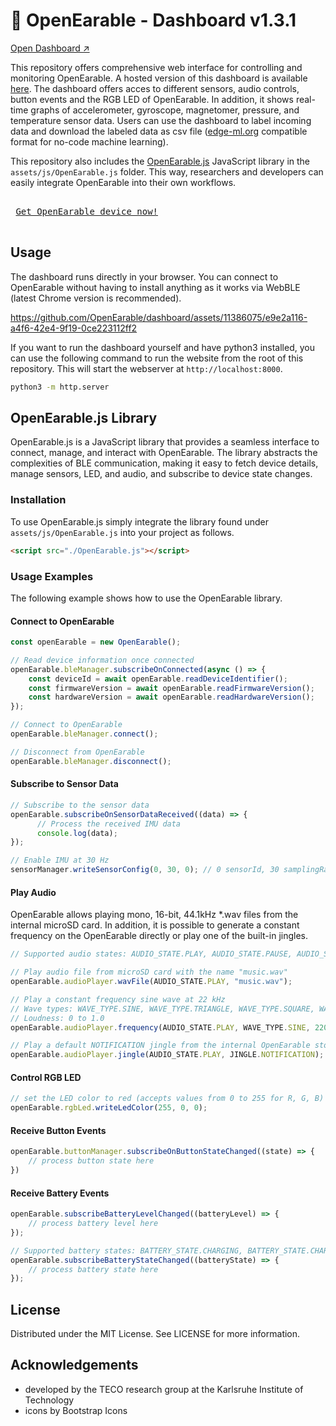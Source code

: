 # 🦻 OpenEarable - Dashboard v1.3.1
[Open Dashboard ↗️](https://openearable.github.io/dashboard/)

This repository offers comprehensive web interface for controlling and monitoring OpenEarable. A hosted version of this dashboard is available [here](https://openearable.github.io/dashboard/). The dashboard offers acces to different sensors, audio controls, button events and the RGB LED of OpenEarable. In addition, it shows real-time graphs of accelerometer, gyroscope, magnetomer, pressure, and temperature sensor data. Users can use the dashboard to label incoming data and download the labeled data as csv file ([edge-ml.org](https://edge-ml.org) compatible format for no-code machine learning).

This repository also includes the [OpenEarable.js](https://github.com/OpenEarable/dashboard#openearablejs-library) JavaScript library in the `assets/js/OpenEarable.js` folder. This way, researchers and developers can easily integrate OpenEarable into their own workflows.

<kbd> <br> [Get OpenEarable device now!](https://forms.gle/R3LMcqtyKwVH7PZB9) <br> </kbd>

## Usage
The dashboard runs directly in your browser. You can connect to OpenEarable without having to install anything as it works via WebBLE (latest Chrome version is recommended).

https://github.com/OpenEarable/dashboard/assets/11386075/e9e2a116-a4f6-42e4-9f19-0ce223112ff2


If you want to run the dashboard yourself and have python3 installed, you can use the following command to run the website from the root of this repository. This will start the webserver at `http://localhost:8000`.
```bash
python3 -m http.server
```

## OpenEarable.js Library
OpenEarable.js is a JavaScript library that provides a seamless interface to connect, manage, and interact with OpenEarable. The library abstracts the complexities of BLE communication, making it easy to fetch device details, manage sensors, LED, and audio, and subscribe to device state changes.

### Installation
To use OpenEarable.js simply integrate the library found under `assets/js/OpenEarable.js` into your project as follows.
```html
<script src="./OpenEarable.js"></script>
```

### Usage Examples
The following example shows how to use the OpenEarable library.

#### Connect to OpenEarable
```js
const openEarable = new OpenEarable();

// Read device information once connected
openEarable.bleManager.subscribeOnConnected(async () => {
    const deviceId = await openEarable.readDeviceIdentifier();
    const firmwareVersion = await openEarable.readFirmwareVersion();
    const hardwareVersion = await openEarable.readHardwareVersion();
});

// Connect to OpenEarable
openEarable.bleManager.connect();

// Disconnect from OpenEarable
openEarable.bleManager.disconnect();
```

#### Subscribe to Sensor Data
```js
// Subscribe to the sensor data
openEarable.subscribeOnSensorDataReceived((data) => {
      // Process the received IMU data
      console.log(data);
});

// Enable IMU at 30 Hz
sensorManager.writeSensorConfig(0, 30, 0); // 0 sensorId, 30 samplingRate
```

#### Play Audio
OpenEarable allows playing mono, 16-bit, 44.1kHz *.wav files from the internal microSD card. In addition, it is possible to generate a constant frequency on the OpenEarable directly or play one of the built-in jingles.

```js
// Supported audio states: AUDIO_STATE.PLAY, AUDIO_STATE.PAUSE, AUDIO_STATE.STOP

// Play audio file from microSD card with the name "music.wav"
openEarable.audioPlayer.wavFile(AUDIO_STATE.PLAY, "music.wav");

// Play a constant frequency sine wave at 22 kHz
// Wave types: WAVE_TYPE.SINE, WAVE_TYPE.TRIANGLE, WAVE_TYPE.SQUARE, WAVE_TYPE.SAW
// Loudness: 0 to 1.0
openEarable.audioPlayer.frequency(AUDIO_STATE.PLAY, WAVE_TYPE.SINE, 22000, 0.5);

// Play a default NOTIFICATION jingle from the internal OpenEarable storage
openEarable.audioPlayer.jingle(AUDIO_STATE.PLAY, JINGLE.NOTIFICATION);
```

#### Control RGB LED
```js
// set the LED color to red (accepts values from 0 to 255 for R, G, B)
openEarable.rgbLed.writeLedColor(255, 0, 0); 
```

#### Receive Button Events
```js
openEarable.buttonManager.subscribeOnButtonStateChanged((state) => {
    // process button state here
})
```

#### Receive Battery Events
```js
openEarable.subscribeBatteryLevelChanged((batteryLevel) => {
    // process battery level here
});

// Supported battery states: BATTERY_STATE.CHARGING, BATTERY_STATE.CHARGED, BATTERY_STATE.NOT_CHARGING
openEarable.subscribeBatteryStateChanged((batteryState) => {
    // process battery state here
});
```

## License
Distributed under the MIT License. See LICENSE for more information.

## Acknowledgements
- developed by the TECO research group at the Karlsruhe Institute of Technology
- icons by Bootstrap Icons
